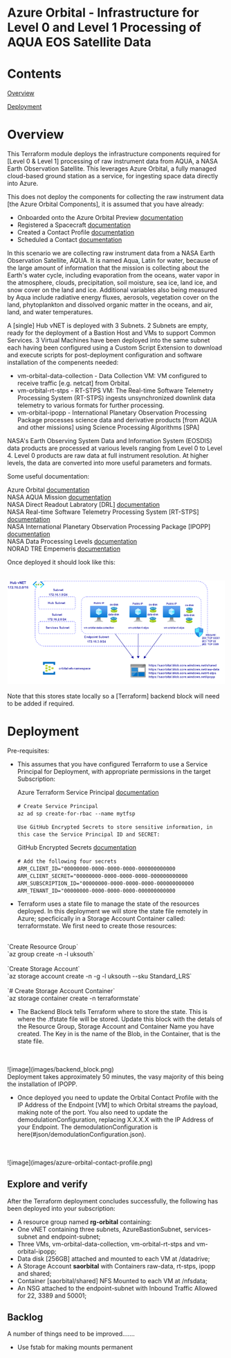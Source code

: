 # **Azure Orbital - Infrastructure for Level 0 and Level 1 Processing of AQUA EOS Satellite Data**

# Contents

[Overview](#overview)

[Deployment](#deployment)

# Overview

This Terraform module deploys the infrastructure components required for [Level 0 & Level 1] processing of raw instrument data from AQUA, a NASA Earth Observation Satellite. This leverages Azure Orbital, a fully managed cloud-based ground station as a service, for ingesting space data directly into Azure.

This does not deploy the components for collecting the raw instrument data [the Azure Orbital Components], it is assumed that you have already:

* Onboarded onto the Azure Orbital Preview [documentation](https://docs.microsoft.com/en-us/azure/orbital/orbital-preview)
* Registered a Spacecraft [documentation](https://docs.microsoft.com/en-us/azure/orbital/register-spacecraft)
* Created a Contact Profile [documentation](https://docs.microsoft.com/en-us/azure/orbital/contact-profile)
* Scheduled a Contact [documentation](https://docs.microsoft.com/en-us/azure/orbital/schedule-contact)

In this scenario we are collecting raw instrument data from a NASA Earth Observation Satellite, AQUA. It is named Aqua, Latin for water, because of the large amount of information that the mission is collecting about the Earth's water cycle, including evaporation from the oceans, water vapor in the atmosphere, clouds, precipitation, soil moisture, sea ice, land ice, and snow cover on the land and ice. Additional variables also being measured by Aqua include radiative energy fluxes, aerosols, vegetation cover on the land, phytoplankton and dissolved organic matter in the oceans, and air, land, and water temperatures.

A [single] Hub vNET is deployed with 3 Subnets. 2 Subnets are empty, ready for the deployment of a Bastion Host and VMs to support Common Services. 3 Virtual Machines have been deployed into the same subnet each having been configured using a Custom Script Extension to download and execute scripts for post-deployment configuration and software installation of the compenents needed:

* vm-orbital-data-collection - Data Collection VM: VM configured to receive traffic [e.g. netcat] from Orbital.
* vm-orbital-rt-stps - RT-STPS VM: The Real-time Software Telemetry Processing System (RT-STPS) ingests unsynchronized downlink data telemetry to various formats for further processing.
* vm-orbital-ipopp - International Planetary Observation Processing Package processes science data and derivative products [from AQUA and other missions] using Science Processing Algorithms [SPA]

NASA's Earth Observing System Data and Information System (EOSDIS) data products are processed at various levels ranging from Level 0 to Level 4. Level 0 products are raw data at full instrument resolution. At higher levels, the data are converted into more useful parameters and formats.

Some useful documentation:

Azure Orbital [documentation](https://docs.microsoft.com/en-us/azure/orbital/) <br>
NASA AQUA Mission [documentation](https://aqua.nasa.gov/) <br>
NASA Direct Readout Labratory [DRL] [documentation](https://directreadout.sci.gsfc.nasa.gov/) <br>
NASA Real-time Software Telemetry Processing System [RT-STPS] [documentation](https://directreadout.sci.gsfc.nasa.gov/?id=dspContent&cid=69) <br>
NASA International Planetary Observation Processing Package [IPOPP] [documentation](https://directreadout.sci.gsfc.nasa.gov/?id=dspContent&cid=68) <br>
NASA Data Processing Levels [documentation](https://www.earthdata.nasa.gov/engage/open-data-services-and-software/data-information-policy/data-levels#:~:text=Level%200%20products%20are%20raw,many%20have%20Level%204%20SDPs.) <br>
NORAD TRE Empemeris [documentation](https://aqua.nasa.gov/) <br>

Once deployed it should look like this: <br>
<br>
<br>
![image](images/azure-aqua-processing.png)
<br>
<br>
Note that this stores state locally so a [Terraform] backend block will need to be added if required.

# Deployment

Pre-requisites:

* This assumes that you have configured Terraform to use a Service Principal for Deployment, with appropriate permissions in the target Subscription:

  Azure Terraform Service Principal [documentation](https://registry.terraform.io/providers/hashicorp/azurerm/latest/docs/guides/service_principal_client_secret#configuring-the-service-principal-in-terraform) <br>

  `# Create Service Principal`<br>
  `az ad sp create-for-rbac --name mytfsp`

  `Use GitHub Encrypted Secrets to store sensitive information, in this case the Service Principal ID and SECRET:`

    GitHub Encrypted Secrets [documentation](https://docs.github.com/en/actions/security-guides/encrypted-secrets) <br>

  `# Add the following four secrets`<br>
  `ARM_CLIENT_ID="00000000-0000-0000-0000-000000000000`<br>
  `ARM_CLIENT_SECRET="00000000-0000-0000-0000-000000000000`<br>
  `ARM_SUBSCRIPTION_ID="00000000-0000-0000-0000-000000000000`<br>
  `ARM_TENANT_ID="00000000-0000-0000-0000-000000000000`<br>

* Terraform uses a state file to manage the state of the resources deployed. In this deployment we will store the state file remotely in Azure; specficically in a Storage Account Container called: terraformstate. We first need to create those resources:<br>
<br>
  `Create Resource Group`<br>
  `az group create -n <rg-name> -l uksouth`<br>
  <br>
  `Create Storage Account`<br>
  `az storage account create -n <sa-name?> -g <rg-name> -l uksouth --sku Standard_LRS`<br>
  <br>
  `# Create Storage Account Container`<br>
  `az storage container create -n terraformstate`<br>

* The Backend Block tells Terraform where to store the state. This is where the .tfstate file will be stored. Update this block with the detals of the Resource Group, Storage Account and Container Name you have created. The Key in is the name of the Blob, in the Container, that is the state file.
<br>
<br>
![image](images/backend_block.png)
<br>
Deployment takes approximately 50 minutes, the vasy majority of this being the installation of IPOPP.

* Once deployed you need to update the Orbital Contact Profile with the IP Address of the Endpoint [VM] to which Orbital streams the payload, making note of the port. You also need to update the demodulationConfiguration, replacing X.X.X.X with the IP Address of your Endpoint. The demodulationConfiguration is here(#json/demodulationConfiguration.json).
<br>
<br>
![image](images/azure-orbital-contact-profile.png)
<br>

## Explore and verify

After the Terraform deployment concludes successfully, the following has been deployed into your subscription:

* A resource group named **rg-orbital** containing:
* One vNET containing three subnets, AzureBastionSubnet, services-subnet and endpoint-subnet;
* Three VMs, vm-orbital-data-collection, vm-orbital-rt-stps and vm-orbital-ipopp;
* Data disk [256GB] attached and mounted to each VM at /datadrive;
* A Storage Account **saorbital** with Containers raw-data, rt-stps, ipopp and shared;
* Container [saorbital/shared] NFS Mounted to each VM at /nfsdata;
* An NSG attached to the endpoint-subnet with Inbound Traffic Allowed for 22, 3389 and 50001;
## Backlog

A number of things need to be improved.......

* Use fstab for making mounts permanent
